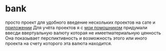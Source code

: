 # bank
просто проект для удобного введение нескольких проектов на сате и [приложении](https://github.com/artemki2077/BankApp)
Для учёта проектов я с [мои помошником](https://github.com/michaelk77) придумали ввесди ввертуальную валюту которая не имеетматериальную ценность
Она показывает перспиктивность и возможность этого или иного проекта на счету которого эта валюта находится.
